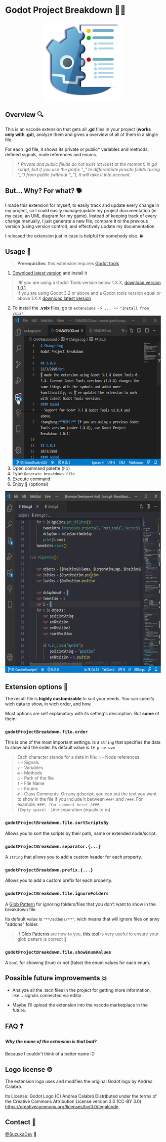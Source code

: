 
# Godot Project Breakdown :robot::bookmark_tabs:
<p align="center">
	<img width="256" height="256" src="https://github.com/SuzukaDev/vscode-godot-project-breakdown/blob/master/images/icon.png?raw=true">
</p>


## Overview :mag:
This is an vscode extension that gets all **.gd** files in your project (**works only with .gd**), analyze them and gives a overview of all of them in a single file.

For each .gd file, it shows its private or public* variables and methods, defined signals, node references and enums.

>\* *Private and public fields do not exist (at least at the moment) in gd script, but if you use the prefix "\_" to differentiate private fields (using "\_") from public (without "\_"), it will take it into account.*


## But... Why? For what? :dog2:

I made this extension for myself, to easily track and update every change in my project, so I could easily manage/update my project documentation (in my case, an UML diagram for my game).
Instead of keeping track of every change manually, I just generate a new file, compare it to the previous version (using version control), and effectively update my documentation.

I released the extension just in case is helpful for somebody else. :four_leaf_clover:

## Usage :wrench:
>**Prerequisites**: this extension requires [Godot tools](https://marketplace.visualstudio.com/items?itemName=geequlim.godot-tools)

1. [Download latest version](https://github.com/SuzukaDev/vscode-godot-project-breakdown/releases) and install it
>:bangbang:If you are using a Godot Tools version below 1.X.X, [download version 1.0.1](https://github.com/SuzukaDev/vscode-godot-project-breakdown/releases/tag/v1.0.1)<br>
If you are using Godot 3.2 or above and a Godot tools version equal or above 1.X.X [download latest version](https://github.com/SuzukaDev/vscode-godot-project-breakdown/releases)
2. To install the **.vsix** files, go to `extensions -> ... -> "Install from vsix"`
	<img align="center" width="614" height="485" src="https://github.com/SuzukaDev/vscode-godot-project-breakdown/blob/master/images/how_to_install_vsix.gif?raw=true">
3. Open command palette (<kbd>F1</kbd>)<br>
4. Type `Generate breakdown file`<br>
5. Execute command <br>
6. Enjoy :dancer: (optional)<br>
<p align="center">
	<img width="715" height="588" src="https://github.com/SuzukaDev/vscode-godot-project-breakdown/blob/master/images/demo.gif?raw=true">
</p>

## Extension options :pencil:
The result file is **highly customizable** to suit your needs.
You can specify wich data to show, in wich order, and how.

Most options are self explanatory with its setting's description. But **some** of them:

### `godotProjectBreakdown.file.order`
This is one of the most important settings. Is a `string` that specifies the data to show and the order. Its default value is `f# p ne svm`


>Each character stands for a data in file:
`n` - Node references<br>
`s` - Signals<br>
`v` - Variables<br>
`m` - Methods<br>
`p` - Path of the file<br>
`f` - File Name<br>
`e` - Enums<br>
`#` - Class Comments. On any gdscript, you can put the text you want to show in the file if you include it between `###\` and `/###`. For example:
`###\ (Yor comment here) /###`<br>
`(Empty space)` - Line separation (equals to \\n)<br>
### `godotProjectBreakdown.file.sortScriptsBy`
Allows you to sort the scripts by their path, name or extended node/script.
### `godotProjectBreakdown.separator.{...}`
A `string` that allows you to add a custom header for each property.
### `godotProjectBreakdown.prefix.{...}`
Allows you to add a custom prefix for each property.
### `godotProjectBreakdown.file.ignoreFolders`
A [Glob Pattern](https://code.visualstudio.com/api/references/vscode-api#GlobPattern) for ignoring folders/files that you don't want to show in the breakdown file.

Its default value is `"**/addons/**"`, wich means that will ignore files on anny "addons" folder.
> If [Glob Patterns](https://code.visualstudio.com/api/references/vscode-api#GlobPattern) are new to you, [this tool](https://globster.xyz) is very useful to ensure your glob pattern is correct :dog:

### `godotProjectBreakdown.file.showEnumValues`
A `bool` for showing (true) or not (false) the enum values for each enum.


## Possible future improvements :boom:
- Analyze all the .tscn files in the project for getting more information, like... signals connected via editor.

- Maybe I'll upload the extension into the vscode marketplace in the future.

## FAQ :question:
##### Why the name of the extension is that bad?
Because I couldn't think of a better name :D

## Logo license :copyright:
The extension logo uses and modifies the original Godot logo by Andrea Calabró.

Its License:
Godot Logo (C) Andrea Calabró
Distributed under the terms of the Creative Commons Attribution License
version 3.0 (CC-BY 3.0) <https://creativecommons.org/licenses/by/3.0/legalcode>.

## Contact :dog:
[@SuzukaDev](https://twitter.com/SuzukaDev) :wolf:


